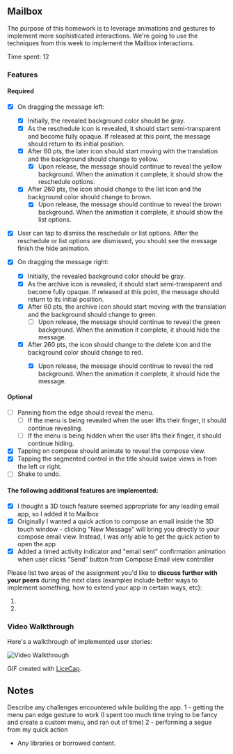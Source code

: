 ## Mailbox

The purpose of this homework is to leverage animations and gestures to implement more sophisticated interactions. We're going to use the techniques from this week to implement the Mailbox interactions.

Time spent: 12

### Features

#### Required

- [x] On dragging the message left:
  - [x] Initially, the revealed background color should be gray.
  - [x] As the reschedule icon is revealed, it should start semi-transparent and become fully opaque. If released at this point, the message should return to its initial position.
  - [x] After 60 pts, the later icon should start moving with the translation and the background should change to yellow.
    - [x] Upon release, the message should continue to reveal the yellow background. When the animation it complete, it should show the reschedule options.
  - [x] After 260 pts, the icon should change to the list icon and the background color should change to brown.
    - [x] Upon release, the message should continue to reveal the brown background. When the animation it complete, it should show the list options.

- [x] User can tap to dismiss the reschedule or list options. After the reschedule or list options are dismissed, you should see the message finish the hide animation.

- [x] On dragging the message right:
  - [x] Initially, the revealed background color should be gray.
  - [x] As the archive icon is revealed, it should start semi-transparent and become fully opaque. If released at this point, the message should return to its initial position.
  - [x] After 60 pts, the archive icon should start moving with the translation and the background should change to green.
    - [ ] Upon release, the message should continue to reveal the green background. When the animation it complete, it should hide the message.
  - [x] After 260 pts, the icon should change to the delete icon and the background color should change to red.
    - [x] Upon release, the message should continue to reveal the red background. When the animation it complete, it should hide the message.


#### Optional

- [ ] Panning from the edge should reveal the menu.
  - [ ] If the menu is being revealed when the user lifts their finger, it should continue revealing.
  - [ ] If the menu is being hidden when the user lifts their finger, it should continue hiding.
- [x] Tapping on compose should animate to reveal the compose view.
- [x] Tapping the segmented control in the title should swipe views in from the left or right.
- [ ] Shake to undo.

#### The following **additional** features are implemented:

- [x] I thought a 3D touch feature seemed appropriate for any leading email app, so I added it to Mailbox
- [x] Originally I wanted a quick action to compose an email inside the 3D touch window - clicking "New Message" will bring you directly to your compose email view. Instead, I was only able to get the quick action to open the app
- [x] Added a timed activity indicator and "email sent" confirmation animation when user clicks "Send" button from Compose Email view controller

Please list two areas of the assignment you'd like to **discuss further with your peers** during the next class (examples include better ways to implement something, how to extend your app in certain ways, etc):

1. 
2. 

### Video Walkthrough 

Here's a walkthrough of implemented user stories:

<img src='https://github.com/chrisarg0/Mailbox/blob/master/MailBoxWalkthrough.gif' title='Mailbox Walkthrough' width='' alt='Video Walkthrough' />

GIF created with [LiceCap](http://www.cockos.com/licecap/).

## Notes

Describe any challenges encountered while building the app.
1 - getting the menu pan edge gesture to work (I spent too much time trying to be fancy and create a custom menu, and ran out of time)
2 - performing a segue from my quick action

* Any libraries or borrowed content.
